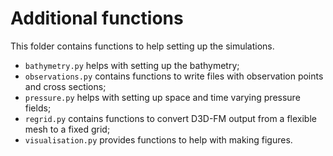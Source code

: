 # Additional functions

This folder contains functions to help setting up the simulations.
* `bathymetry.py` helps with setting up the bathymetry;
* `observations.py` contains functions to write files with observation points and cross sections;
* `pressure.py` helps with setting up space and time varying pressure fields;
* `regrid.py` contains functions to convert D3D-FM output from a flexible mesh to a fixed grid;
* `visualisation.py` provides functions to help with making figures.
